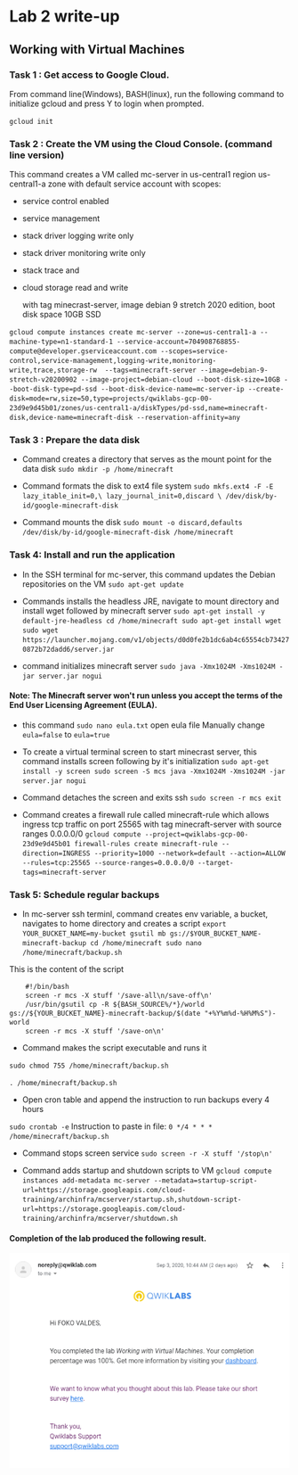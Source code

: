 # Lab 2 write-up

## Working with Virtual Machines

### Task 1 : Get access to Google Cloud.
 From command line(Windows), BASH(linux), run  the following command to initialize gcloud and  press Y to login when prompted. 

 `gcloud init`

### Task 2 : Create the VM using the Cloud Console. (command line version)
This command creates a VM called mc-server in us-central1 region us-central1-a zone with default service account with scopes:
- service control enabled
- service management
- stack driver logging write only
- stack driver monitoring write only
- stack trace and
- cloud storage read and write

  with tag minecrast-server, image debian 9 stretch 2020 edition, boot disk space 10GB SSD

`gcloud compute instances create mc-server --zone=us-central1-a --machine-type=n1-standard-1 --service-account=704908768855-compute@developer.gserviceaccount.com --scopes=service-control,service-management,logging-write,monitoring-write,trace,storage-rw  --tags=minecraft-server --image=debian-9-stretch-v20200902 --image-project=debian-cloud --boot-disk-size=10GB --boot-disk-type=pd-ssd --boot-disk-device-name=mc-server-ip --create-disk=mode=rw,size=50,type=projects/qwiklabs-gcp-00-23d9e9d45b01/zones/us-central1-a/diskTypes/pd-ssd,name=minecraft-disk,device-name=minecraft-disk --reservation-affinity=any
`

### Task 3 : Prepare the data disk
- Command creates a directory that serves as the mount point for the data disk
`sudo mkdir -p /home/minecraft`

- Command formats the disk to ext4 file system
`sudo mkfs.ext4 -F -E lazy_itable_init=0,\
lazy_journal_init=0,discard \
/dev/disk/by-id/google-minecraft-disk`

- Command mounts the disk
`sudo mount -o discard,defaults /dev/disk/by-id/google-minecraft-disk /home/minecraft`

### Task 4: Install and run the application
- In the SSH terminal for mc-server, this command updates the Debian repositories on the VM
`sudo apt-get update`

- Commands installs the headless JRE, navigate to mount directory and install wget followed by minecraft server
`sudo apt-get install -y default-jre-headless
cd /home/minecraft
sudo apt-get install wget
sudo wget https://launcher.mojang.com/v1/objects/d0d0fe2b1dc6ab4c65554cb734270872b72dadd6/server.jar`

- command initializes minecraft server
`sudo java -Xmx1024M -Xms1024M -jar server.jar nogui`

#### Note: The Minecraft server won't run unless you accept the terms of the End User Licensing Agreement (EULA).

- this command `sudo nano eula.txt` open eula file 
Manually change `eula=false` to `eula=true`

- To create a virtual terminal screen to start minecrast server, this command installs screen following by it's initialization
`sudo apt-get install -y screen
sudo screen -S mcs java -Xmx1024M -Xms1024M -jar server.jar nogui`

- Command detaches the screen and exits ssh
`sudo screen -r mcs
exit`


- Command creates a firewall rule called minecraft-rule which allows ingress tcp traffic on port 25565 with tag minecraft-server with source ranges 0.0.0.0/0
`gcloud compute --project=qwiklabs-gcp-00-23d9e9d45b01 firewall-rules create minecraft-rule --direction=INGRESS --priority=1000 --network=default --action=ALLOW --rules=tcp:25565 --source-ranges=0.0.0.0/0 --target-tags=minecraft-server`


### Task 5: Schedule regular backups

- In mc-server ssh terminl, command creates env variable, a bucket, navigates to home directory and  creates a script
`export YOUR_BUCKET_NAME=my-bucket
gsutil mb gs://$YOUR_BUCKET_NAME-minecraft-backup
cd /home/minecraft
sudo nano /home/minecraft/backup.sh`

This is the content of the script
```
    #!/bin/bash
    screen -r mcs -X stuff '/save-all\n/save-off\n'
    /usr/bin/gsutil cp -R ${BASH_SOURCE%/*}/world gs://${YOUR_BUCKET_NAME}-minecraft-backup/$(date "+%Y%m%d-%H%M%S")-world
    screen -r mcs -X stuff '/save-on\n'
```

- Command makes the script executable and runs it

`sudo chmod 755 /home/minecraft/backup.sh`

`. /home/minecraft/backup.sh`

- Open cron table and append the instruction to run backups every 4 hours

`sudo crontab -e`
Instruction to paste in file: `0 */4 * * * /home/minecraft/backup.sh`

- Command stops screen service
`sudo screen -r -X stuff '/stop\n'`

- Command adds startup and shutdown scripts to VM
`gcloud compute instances add-metadata mc-server --metadata=startup-script-url=https://storage.googleapis.com/cloud-training/archinfra/mcserver/startup.sh,shutdown-script-url=https://storage.googleapis.com/cloud-training/archinfra/mcserver/shutdown.sh`


#### Completion of the lab produced the following result. 
![Image of lab 2](screenshots/working-with-virtual-machines.png)